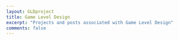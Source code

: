 ```yaml
---
layout: GLDproject
title: Game Level Design
excerpt: "Projects and posts associated with Game Level Design"
comments: false
---
```

